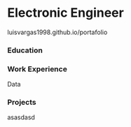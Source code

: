 # Electronic Engineer
luisvargas1998.github.io/portafolio

### Education

### Work Experience
Data

### Projects
asasdasd
